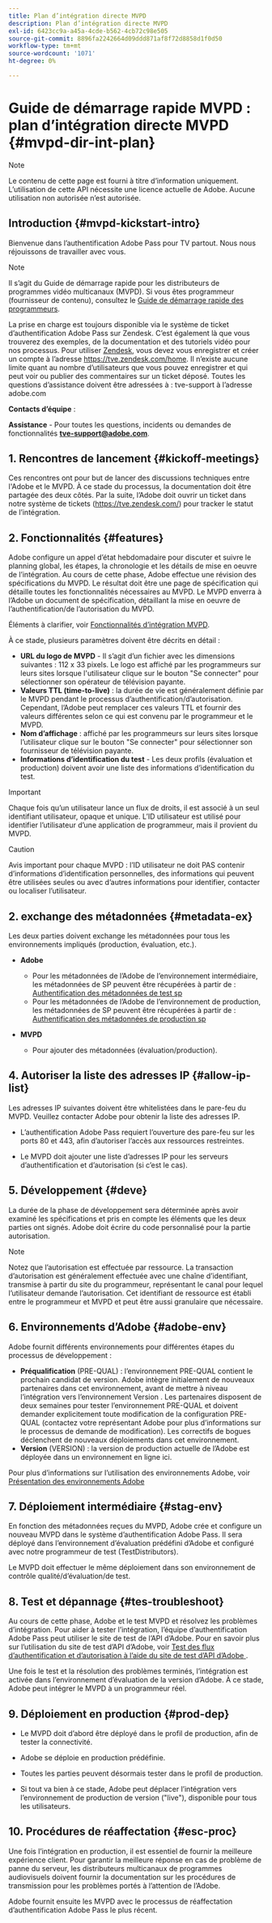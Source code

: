 ```yaml
---
title: Plan d’intégration directe MVPD
description: Plan d’intégration directe MVPD
exl-id: 6423cc9a-a45a-4cde-b562-4cb72c98e505
source-git-commit: 8896fa2242664d09ddd871af8f72d8858d1f0d50
workflow-type: tm+mt
source-wordcount: '1071'
ht-degree: 0%

---
```


# Guide de démarrage rapide MVPD : plan d’intégration directe MVPD {#mvpd-dir-int-plan}

>[!NOTE]
>
>Le contenu de cette page est fourni à titre d’information uniquement. L’utilisation de cette API nécessite une licence actuelle de Adobe. Aucune utilisation non autorisée n’est autorisée.

## Introduction {#mvpd-kickstart-intro}

Bienvenue dans l’authentification Adobe Pass pour TV partout.  Nous nous réjouissons de travailler avec vous.

>[!NOTE]
>
>Il s’agit du Guide de démarrage rapide pour les distributeurs de programmes vidéo multicanaux (MVPD). Si vous êtes programmeur (fournisseur de contenu), consultez le [Guide de démarrage rapide des programmeurs](/help/authentication/programmer-kickstart-guide.md).

La prise en charge est toujours disponible via le système de ticket d’authentification Adobe Pass sur Zendesk. C’est également là que vous trouverez des exemples, de la documentation et des tutoriels vidéo pour nos processus. Pour utiliser [Zendesk](https://adobeprimetime.zendesk.com/), vous devez vous enregistrer et créer un compte à l’adresse https://tve.zendesk.com/home. Il n’existe aucune limite quant au nombre d’utilisateurs que vous pouvez enregistrer et qui peut voir ou publier des commentaires sur un ticket déposé. Toutes les questions d’assistance doivent être adressées à : tve-support à l’adresse adobe.com

**Contacts d’équipe** :

**Assistance** - Pour toutes les questions, incidents ou demandes de fonctionnalités **tve-support@adobe.com**.

## 1. Rencontres de lancement {#kickoff-meetings}

Ces rencontres ont pour but de lancer des discussions techniques entre l&#39;Adobe et le MVPD. À ce stade du processus, la documentation doit être partagée des deux côtés. Par la suite, l’Adobe doit ouvrir un ticket dans notre système de tickets (https://tve.zendesk.com/) pour tracker le statut de l’intégration.

## 2. Fonctionnalités {#features}

Adobe configure un appel d’état hebdomadaire pour discuter et suivre le planning global, les étapes, la chronologie et les détails de mise en oeuvre de l’intégration. Au cours de cette phase, Adobe effectue une révision des spécifications du MVPD. Le résultat doit être une page de spécification qui détaille toutes les fonctionnalités nécessaires au MVPD. Le MVPD enverra à l’Adobe un document de spécification, détaillant la mise en oeuvre de l’authentification/de l’autorisation du MVPD.

Éléments à clarifier, voir [Fonctionnalités d’intégration MVPD](/help/authentication/mvpd-integr-features.md).

À ce stade, plusieurs paramètres doivent être décrits en détail :

* **URL du logo de MVPD** - Il s’agit d’un fichier avec les dimensions suivantes : 112 x 33 pixels. Le logo est affiché par les programmeurs sur leurs sites lorsque l&#39;utilisateur clique sur le bouton &quot;Se connecter&quot; pour sélectionner son opérateur de télévision payante.
* **Valeurs TTL (time-to-live)** : la durée de vie est généralement définie par le MVPD pendant le processus d’authentification/d’autorisation. Cependant, l’Adobe peut remplacer ces valeurs TTL et fournir des valeurs différentes selon ce qui est convenu par le programmeur et le MVPD.
* **Nom d’affichage** : affiché par les programmeurs sur leurs sites lorsque l’utilisateur clique sur le bouton &quot;Se connecter&quot; pour sélectionner son fournisseur de télévision payante.
* **Informations d’identification du test** - Les deux profils (évaluation et production) doivent avoir une liste des informations d’identification du test.

>[!IMPORTANT]
>
>Chaque fois qu’un utilisateur lance un flux de droits, il est associé à un seul identifiant utilisateur, opaque et unique.  L’ID utilisateur est utilisé pour identifier l’utilisateur d’une application de programmeur, mais il provient du MVPD.

>[!CAUTION]
>
>Avis important pour chaque MVPD : l’ID utilisateur ne doit PAS contenir d’informations d’identification personnelles, des informations qui peuvent être utilisées seules ou avec d’autres informations pour identifier, contacter ou localiser l’utilisateur.

## 2. exchange des métadonnées {#metadata-ex}

Les deux parties doivent exchange les métadonnées pour tous les environnements impliqués (production, évaluation, etc.).

* **Adobe**
   * Pour les métadonnées de l’Adobe de l’environnement intermédiaire, les métadonnées de SP peuvent être récupérées à partir de : [Authentification des métadonnées de test sp](https://sp.auth-staging.adobe.com/sp/metadata)
   * Pour les métadonnées de l’Adobe de l’environnement de production, les métadonnées de SP peuvent être récupérées à partir de : [Authentification des métadonnées de production sp](https://sp.auth.adobe.com/sp/metadata)

* **MVPD**
   * Pour ajouter des métadonnées (évaluation/production).

## 4. Autoriser la liste des adresses IP {#allow-ip-list}

Les adresses IP suivantes doivent être whitelistées dans le pare-feu du MVPD. Veuillez contacter Adobe pour obtenir la liste des adresses IP.

* L’authentification Adobe Pass requiert l’ouverture des pare-feu sur les ports 80 et 443, afin d’autoriser l’accès aux ressources restreintes.

* Le MVPD doit ajouter une liste d’adresses IP pour les serveurs d’authentification et d’autorisation (si c’est le cas).

## 5. Développement {#deve}

La durée de la phase de développement sera déterminée après avoir examiné les spécifications et pris en compte les éléments que les deux parties ont signés. Adobe doit écrire du code personnalisé pour la partie autorisation.

>[!NOTE]
>
>Notez que l’autorisation est effectuée par ressource. La transaction d’autorisation est généralement effectuée avec une chaîne d’identifiant, transmise à partir du site du programmeur, représentant le canal pour lequel l’utilisateur demande l’autorisation. Cet identifiant de ressource est établi entre le programmeur et MVPD et peut être aussi granulaire que nécessaire.

## 6. Environnements d’Adobe {#adobe-env}

Adobe fournit différents environnements pour différentes étapes du processus de développement :

* **Préqualification** (PRE-QUAL) : l’environnement PRE-QUAL contient le prochain candidat de version. Adobe intègre initialement de nouveaux partenaires dans cet environnement, avant de mettre à niveau l’intégration vers l’environnement Version . Les partenaires disposent de deux semaines pour tester l’environnement PRE-QUAL et doivent demander explicitement toute modification de la configuration PRE-QUAL (contactez votre représentant Adobe pour plus d’informations sur le processus de demande de modification). Les correctifs de bogues déclenchent de nouveaux déploiements dans cet environnement.
* **Version** (VERSION) : la version de production actuelle de l’Adobe est déployée dans un environnement en ligne ici.

Pour plus d’informations sur l’utilisation des environnements Adobe, voir [Présentation des environnements Adobe](/help/authentication/understanding-the-adobe-environments.md)

## 7. Déploiement intermédiaire {#stag-env}

En fonction des métadonnées reçues du MVPD, Adobe crée et configure un nouveau MVPD dans le système d’authentification Adobe Pass. Il sera déployé dans l’environnement d’évaluation prédéfini d’Adobe et configuré avec notre programmeur de test (TestDistributors).

Le MVPD doit effectuer le même déploiement dans son environnement de contrôle qualité/d’évaluation/de test.

## 8. Test et dépannage {#tes-troubleshoot}

Au cours de cette phase, Adobe et le test MVPD et résolvez les problèmes d’intégration. Pour aider à tester l’intégration, l’équipe d’authentification Adobe Pass peut utiliser le site de test de l’API d’Adobe. Pour en savoir plus sur l’utilisation du site de test d’API d’Adobe, voir [ Test des flux d’authentification et d’autorisation à l’aide du site de test d’API d’Adobe ](/help/authentication/test-authn-authz-flows-using-adobes-api-test-site.md).

Une fois le test et la résolution des problèmes terminés, l’intégration est activée dans l’environnement d’évaluation de la version d’Adobe. À ce stade, Adobe peut intégrer le MVPD à un programmeur réel.

## 9. Déploiement en production {#prod-dep}

* Le MVPD doit d’abord être déployé dans le profil de production, afin de tester la connectivité.

* Adobe se déploie en production prédéfinie.

* Toutes les parties peuvent désormais tester dans le profil de production.

* Si tout va bien à ce stade, Adobe peut déplacer l’intégration vers l’environnement de production de version (&quot;live&quot;), disponible pour tous les utilisateurs.

## 10. Procédures de réaffectation {#esc-proc}

Une fois l’intégration en production, il est essentiel de fournir la meilleure expérience client. Pour garantir la meilleure réponse en cas de problème de panne du serveur, les distributeurs multicanaux de programmes audiovisuels doivent fournir la documentation sur les procédures de transmission pour les problèmes portés à l’attention de l’Adobe.

Adobe fournit ensuite les MVPD avec le processus de réaffectation d’authentification Adobe Pass le plus récent.


<!--- [!RELATEDINFORMATION]
>
>* [Programmer Kickstart Guide](/help/authentication/programmer-kickstart-guide.md)
>* [MVPD Integration Guide](/help/authentication/mvpd-integr-features.md)
-->
